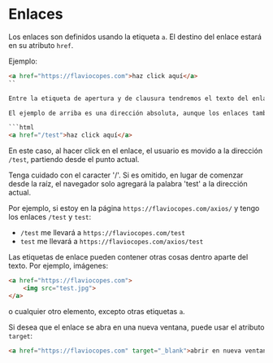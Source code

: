 # Enlaces

Los enlaces son definidos usando la etiqueta `a`. El destino del enlace estará en su atributo `href`.

Ejemplo:

```html
<a href="https://flaviocopes.com">haz click aquí</a>
``

Entre la etiqueta de apertura y de clausura tendremos el texto del enlace.

El ejemplo de arriba es una dirección absoluta, aunque los enlaces también sirven con direcciones relativasThe above example is an absolute URL. Links also work with relative URLs:

```html
<a href="/test">haz click aquí</a>
```

En este caso, al hacer click en el enlace, el usuario es movido a la dirección `/test`, partiendo desde el punto actual.

Tenga cuidado con el caracter '/'. Si es omitido, en lugar de comenzar desde la raíz, el navegador solo agregará la palabra 'test' a la dirección actual.

Por ejemplo, si estoy en la página `https://flaviocopes.com/axios/` y tengo los enlaces `/test` y `test`:

- `/test` me llevará a `https://flaviocopes.com/test`
- `test` me llevará a `https://flaviocopes.com/axios/test`

Las etiquetas de enlace pueden contener otras cosas dentro aparte del texto. Por ejemplo, imágenes:

```html
<a href="https://flaviocopes.com">
	<img src="test.jpg">
</a>
```

o cualquier otro elemento, excepto otras etiquetas `a`.


Si desea que el enlace se abra en una nueva ventana, puede usar el atributo `target`:

```html
<a href="https://flaviocopes.com" target="_blank">abrir en nueva ventana</a>
```
